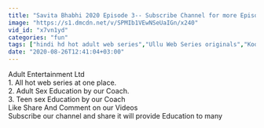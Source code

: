 ```yaml
---
title: "Savita Bhabhi 2020 Episode 3-- Subscribe Channel for more Episodes -- \u0906\u092a\u0915\u0940 \u0938\u0935\u093f\u0924\u093e \u092d\u093e\u092d\u0940\u0964"
image: "https://s1.dmcdn.net/v/SPMIb1VEwNSeUaIGn/x240"
vid_id: "x7vn1yd"
categories: "fun"
tags: ["hindi hd hot adult web series","Ullu Web Series originals","Kooku Web Series hot"]
date: "2020-08-26T12:41:04+03:00"
---
```

Adult Entertainment Ltd   <br>1. All hot web series at one place.  <br>2. Adult Sex Education by our Coach.  <br>3. Teen sex Education by our Coach  <br>Like Share And Comment on our Videos  <br>Subscribe our channel and share it will provide Education to many
